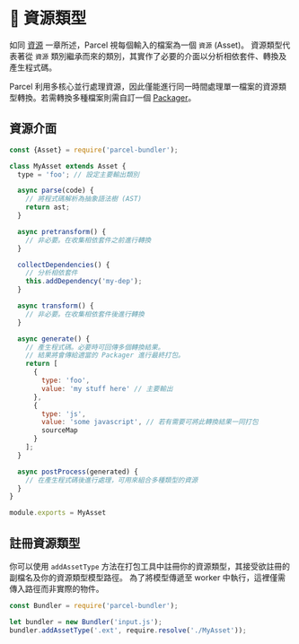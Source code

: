 # 📝 資源類型

如同 [資源](assets.html) 一章所述，Parcel 視每個輸入的檔案為一個 `資源` (Asset)。
資源類型代表著從 `資源` 類別繼承而來的類別，其實作了必要的介面以分析相依套件、轉換及產生程式碼。

Parcel 利用多核心並行處理資源，因此僅能進行同一時間處理單一檔案的資源類型轉換。若需轉換多種檔案則需自訂一個 [Packager](packagers.html)。

## 資源介面

```javascript
const {Asset} = require('parcel-bundler');

class MyAsset extends Asset {
  type = 'foo'; // 設定主要輸出類別

  async parse(code) {
    // 將程式碼解析為抽象語法樹 (AST)
    return ast;
  }

  async pretransform() {
    // 非必要。在收集相依套件之前進行轉換
  }

  collectDependencies() {
    // 分析相依套件
    this.addDependency('my-dep');
  }

  async transform() {
    // 非必要。在收集相依套件後進行轉換
  }

  async generate() {
    // 產生程式碼。必要時可回傳多個轉換結果。
    // 結果將會傳給適當的 Packager 進行最終打包。
    return [
      {
        type: 'foo',
        value: 'my stuff here' // 主要輸出
      },
      {
        type: 'js',
        value: 'some javascript', // 若有需要可將此轉換結果一同打包
        sourceMap
      }
    ];
  }

  async postProcess(generated) {
    // 在產生程式碼後進行處理，可用來組合多種類型的資源
  }
}

module.exports = MyAsset
```

## 註冊資源類型

你可以使用 `addAssetType` 方法在打包工具中註冊你的資源類型，其接受欲註冊的副檔名及你的資源類型模型路徑。
為了將模型傳遞至 worker 中執行，這裡僅需傳入路徑而非實際的物件。

```javascript
const Bundler = require('parcel-bundler');

let bundler = new Bundler('input.js');
bundler.addAssetType('.ext', require.resolve('./MyAsset'));
```
